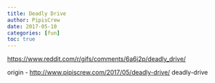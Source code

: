 ```yaml
---
title: Deadly Drive
author: PipisCrew
date: 2017-05-10
categories: [fun]
toc: true
---
```


https://www.reddit.com/r/gifs/comments/6a6j2p/deadly_drive/

origin - http://www.pipiscrew.com/2017/05/deadly-drive/ deadly-drive